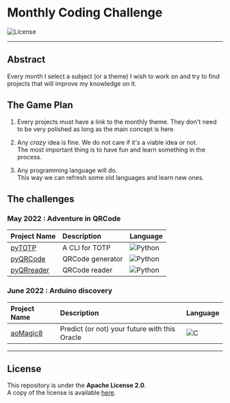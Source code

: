 # Monthly Coding Challenge

![License](https://img.shields.io/badge/license-Apache--2.0-blue.svg?style=flat-square)

---

## **Abstract**

Every month I select a subject (or a theme) I wish to work on and try to find projects that will improve my knowledge on it.  


## **The Game Plan**

1. Every projects must have a link to the monthly theme. They don't need to be very polished as long as the main concept is here.

2. Any *crazy* idea is fine. We do not care if it's a viable idea or not.  
The most important thing is to have fun and learn something in the process.

3. Any programming language will do.  
This way we can refresh some old languages and learn new ones.


## **The challenges**

### **May 2022 : Adventure in QRCode**

| Project Name | Description | Language |
| :-- | :-- | :-- |
| [pyTOTP](./2205-May/pyTOTP/) | A CLI for TOTP | ![Python](https://img.shields.io/badge/Python-blue?style=flat-square&logo=python&logoColor=ffdd54)
| [pyQRCode](./2205-May/pyQRCode/) | QRCode generator | ![Python](https://img.shields.io/badge/Python-blue?style=flat-square&logo=python&logoColor=ffdd54)
| [pyQRreader](./2205-May/pyQRreader/) | QRCode reader | ![Python](https://img.shields.io/badge/Python-blue?style=flat-square&logo=python&logoColor=ffdd54)


### **June 2022 : Arduino discovery**

| Project Name | Description | Language |
| :-- | :-- | :-- |
| [aoMagic8](./2206-June/aoMagic8/) | Predict (or not) your future with this Oracle | ![C](https://img.shields.io/badge/c-blue?style=flat-square&logo=c&logoColor=white)


---
## **License**

This repository is under the **Apache License 2.0**.  
A copy of the license is available [here](https://choosealicense.com/licenses/apache-2.0/).
